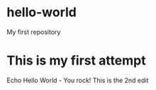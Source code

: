 # hello-world
My first repository
# This is my first attempt
Echo Hello World - You rock!
  This is the 2nd edit
  

